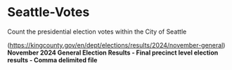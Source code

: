 # Seattle-Votes
Count the presidential election votes within the City of Seattle

(https://kingcounty.gov/en/dept/elections/results/2024/november-general)
</br>**November 2024 General Election Results - Final precinct level election results - Comma delimited file**
